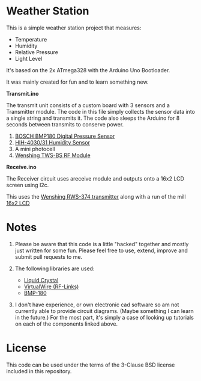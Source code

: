 # Weather Station

This is a simple weather station project that measures:

 - Temperature
 - Humidity
 - Relative Pressure
 - Light Level

It's based on the 2x ATmega328 with the Arduino Uno Bootloader. 

It was mainly created for fun and to learn something new.

**Transmit.ino**

The transmit unit consists of a custom board with 3 sensors and a Transmitter module. The code in this file simply collects the sensor data into a single string and transmits it.  The code also sleeps the Arduino for 8 seconds between transmits to conserve power. 

 1. [BOSCH BMP180 Digital Pressure Sensor](https://dlnmh9ip6v2uc.cloudfront.net/datasheets/Sensors/Pressure/BMP180.pdf)
 2. [HIH-4030/31 Humidity Sensor](https://www.sparkfun.com/datasheets/Sensors/Weather/SEN-09569-HIH-4030-datasheet.pdf)
 3. A mini photocell
 4. [Wenshing TWS-BS RF Module](https://dlnmh9ip6v2uc.cloudfront.net/datasheets/Wireless/General/TWS-BS-6_315MHz_ASK_RF_Transmitter_Module_Data_Sheet.pdf)

**Receive.ino**

The Receiver circuit uses areceive module and outputs onto a 16x2 LCD screen using I2c.

This uses the [Wenshing RWS-374 transmitter](https://dlnmh9ip6v2uc.cloudfront.net/datasheets/Wireless/General/RWS-374-3_315MHz_ASK_RF_Receiver_Module_Data_Sheet.pdf)  along with a run of the mill [16x2 LCD](https://proto-pic.co.uk/rgb-backlight-positive-lcd-16x2-extras/)

# Notes

 1. Please be aware that this code is a little "hacked" together and mostly just 
written for some fun.  Please feel free to use, extend, improve and submit pull requests to me. 

 2. The following libraries are used:
	 - [Liquid Crystal](https://github.com/adafruit/LiquidCrystal)
	 - [VirtualWire (RF-Links)](https://github.com/sparkfun/RF_Links)
	 - [BMP-180](https://github.com/sparkfun/BMP180_Breakout)

 3. I don't have experience, or own electronic cad software so am not currently able to provide circuit diagrams.  (Maybe something I can learn in the future.) For the most part, it's simply a case of looking up tutorials on each of the components linked above.

# License
This code can be used under the terms of the 3-Clause BSD license included in this repository.